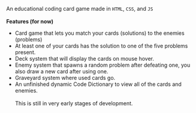 An educational coding card game made in `HTML`, `CSS`, and `JS`
<br></br>
<b>Features (for now)</b>
- Card game that lets you match your cards (solutions) to the enemies (problems)
- At least one of your cards has the solution to one of the five problems present.
- Deck system that will display the cards on mouse hover.
- Enemy system that spawns a random problem after defeating one, you also draw a new card after using one.
- Graveyard system where used cards go.
- An unfinished dynamic Code Dictionary to view all of the cards and enemies.
<br></br>This is still in very early stages of development.
